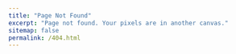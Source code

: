 ```yaml
---
title: "Page Not Found"
excerpt: "Page not found. Your pixels are in another canvas."
sitemap: false
permalink: /404.html
---
```


